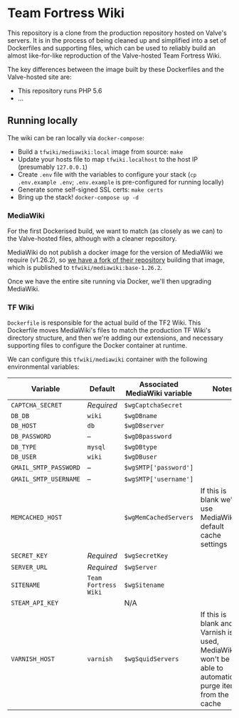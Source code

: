 Team Fortress Wiki
====================

This repository is a clone from the production repository hosted on Valve's servers. It is in the process of being cleaned up and simplified into a set of Dockerfiles and supporting files, which can be used to reliably build an almost like-for-like reproduction of the Valve-hosted Team Fortress Wiki.

The key differences between the image built by these Dockerfiles and the Valve-hosted site are:
* This repository runs PHP 5.6
* ...

## Running locally

The wiki can be ran locally via `docker-compose`:

* Build a `tfwiki/mediawiki:local` image from source: `make`
* Update your hosts file to map `tfwiki.localhost` to the host IP (presumably `127.0.0.1`)
* Create `.env` file with the variables to configure your stack (`cp .env.example .env`; `.env.example` is pre-configured for running locally)
* Generate some self-signed SSL certs: `make certs`
* Bring up the stack! `docker-compose up -d`

### MediaWiki

For the first Dockerised build, we want to match (as closely as we can) to the Valve-hosted files, although with a cleaner repository.

MediaWiki do not publish a docker image for the version of MediaWiki we require (v1.26.2), so [we have a fork of their repository](https://github.com/tfwiki/mediawiki-docker) building that image, which is published to `tfwiki/mediawiki:base-1.26.2`.

Once we have the entire site running via Docker, we'll then upgrading MediaWiki.

### TF Wiki

`Dockerfile` is responsible for the actual build of the TF2 Wiki. This Dockerfile moves MediaWiki's files to match the production TF Wiki's directory structure, and then we're adding our extensions, and necessary supporting files to configure the Docker container at runtime.

We can configure this `tfwiki/mediawiki` container with the following environmental variables:

Variable              | Default              | Associated MediaWiki variable | Notes
--------------------- | -------------------- | ----------------------------- | -----
`CAPTCHA_SECRET`      | *Required*           | `$wgCaptchaSecret`            | 
`DB_DB`               | `wiki`               | `$wgDBname`                   |
`DB_HOST`             | `db`                 | `$wgDBserver`                 |
`DB_PASSWORD`         | –                    | `$wgDBpassword`               |
`DB_TYPE`             | `mysql`              | `$wgDBtype`                   |
`DB_USER`             | `wiki`               | `$wgDBuser`                   |
`GMAIL_SMTP_PASSWORD` | –                    | `$wgSMTP['password']`         |
`GMAIL_SMTP_USERNAME` | –                    | `$wgSMTP['username']`         |
`MEMCACHED_HOST`      |                     | `$wgMemCachedServers`         | If this is blank we'll use MediaWiki's default cache settings
`SECRET_KEY`          | *Required*           | `$wgSecretKey`                |
`SERVER_URL`          | *Required*           | `$wgServer`                   |
`SITENAME`            | `Team Fortress Wiki` | `$wgSitename`                 |
`STEAM_API_KEY`       |                      | N/A                           |
`VARNISH_HOST`        | `varnish`            | `$wgSquidServers`             | If this is blank and Varnish is used, MediaWiki won't be able to automatically purge items from the cache
